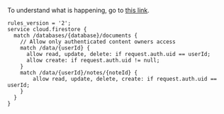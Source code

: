 To understand what is happening, go to
[this link](https://firebase.google.com/docs/rules/basics?authuser=0#content-owner_only_access).

```
rules_version = '2';
service cloud.firestore {
  match /databases/{database}/documents {
    // Allow only authenticated content owners access
    match /data/{userId} {
      allow read, update, delete: if request.auth.uid == userId;
      allow create: if request.auth.uid != null;
    }
    match /data/{userId}/notes/{noteId} {
    	allow read, update, delete, create: if request.auth.uid == userId;
    }
  }
}
```
